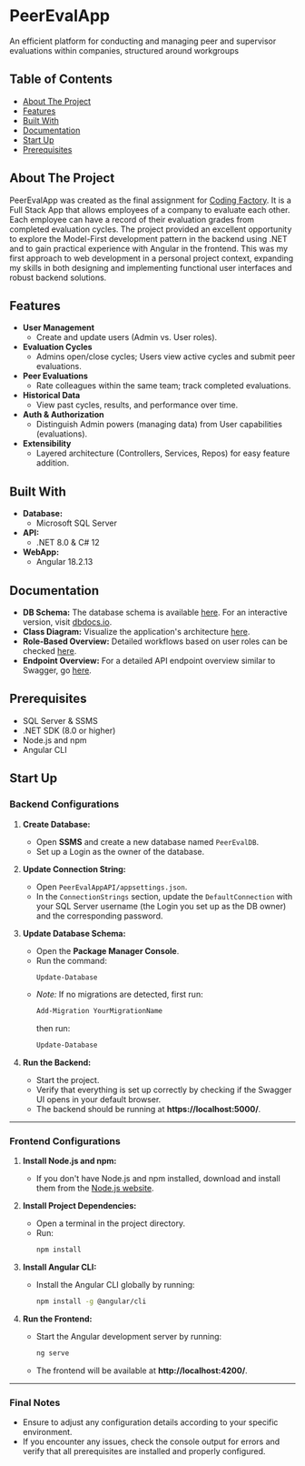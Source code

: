 # PeerEvalApp
An efficient platform for conducting and managing peer and supervisor evaluations within companies, structured around workgroups

## Table of Contents
- [About The Project](#about-the-project)
- [Features](#features)
- [Built With](#built-with)
- [Documentation](#documentation)
- [Start Up](#start-up)
- [Prerequisites](#prerequisites)

## About The Project
PeerEvalApp was created as the final assignment for [Coding Factory](https://codingfactory.aueb.gr/). It is a Full Stack App that allows employees of a company to evaluate each other. Each employee can have a record of their evaluation grades from completed evaluation cycles. The project provided an excellent opportunity to explore the Model-First development pattern in the backend using .NET and to gain practical experience with Angular in the frontend. This was my first approach to web development in a personal project context, expanding my skills in both designing and implementing functional user interfaces and robust backend solutions.

## Features
- **User Management**  
  - Create and update users (Admin vs. User roles).
- **Evaluation Cycles**  
  - Admins open/close cycles; Users view active cycles and submit peer evaluations.
- **Peer Evaluations**  
  - Rate colleagues within the same team; track completed evaluations.
- **Historical Data**  
  - View past cycles, results, and performance over time.
- **Auth & Authorization**  
  - Distinguish Admin powers (managing data) from User capabilities (evaluations).
- **Extensibility**  
  - Layered architecture (Controllers, Services, Repos) for easy feature addition.

## Built With
- **Database:**
  - Microsoft SQL Server
- **API:**
  - .NET 8.0 & C# 12
- **WebApp:**
  - Angular 18.2.13

## Documentation
- **DB Schema:** The database schema is available [here](./DiagramsAndDocumentation/PeerEvalAppDbSchema.svg). For an interactive version, visit [dbdocs.io](https://dbdocs.io/konbarbou/PeerEvalAppDbSchema).
- **Class Diagram:** Visualize the application's architecture [here](./DiagramsAndDocumentation/PeerEvalAppClassDiagram.svg).
- **Role-Based Overview:** Detailed workflows based on user roles can be checked [here](./DiagramsAndDocumentation/NotesWorkFlows.md).
- **Endpoint Overview:** For a detailed API endpoint overview similar to Swagger, go [here](./DiagramsAndDocumentation/EndpointOverview.md).

## Prerequisites
- SQL Server & SSMS
- .NET SDK (8.0 or higher)
- Node.js and npm
- Angular CLI

## Start Up

### Backend Configurations

1. **Create Database:**
   - Open **SSMS** and create a new database named `PeerEvalDB`.
   - Set up a Login as the owner of the database.

2. **Update Connection String:**
   - Open `PeerEvalAppAPI/appsettings.json`.
   - In the `ConnectionStrings` section, update the `DefaultConnection` with your SQL Server username (the Login you set up as the DB owner) and the corresponding password.

3. **Update Database Schema:**
   - Open the **Package Manager Console**.
   - Run the command:
     ```powershell
     Update-Database
     ```
   - *Note:* If no migrations are detected, first run:
     ```powershell
     Add-Migration YourMigrationName
     ```
     then run:
     ```powershell
     Update-Database
     ```

4. **Run the Backend:**
   - Start the project.
   - Verify that everything is set up correctly by checking if the Swagger UI opens in your default browser.
   - The backend should be running at **https://localhost:5000/**.

---

### Frontend Configurations

1. **Install Node.js and npm:**
   - If you don't have Node.js and npm installed, download and install them from the [Node.js website](https://nodejs.org/en).

2. **Install Project Dependencies:**
   - Open a terminal in the project directory.
   - Run:
     ```bash
     npm install
     ```

3. **Install Angular CLI:**
   - Install the Angular CLI globally by running:
     ```bash
     npm install -g @angular/cli
     ```

4. **Run the Frontend:**
   - Start the Angular development server by running:
     ```bash
     ng serve
     ```
   - The frontend will be available at **http://localhost:4200/**.

---

### Final Notes
- Ensure to adjust any configuration details according to your specific environment.
- If you encounter any issues, check the console output for errors and verify that all prerequisites are installed and properly configured.
